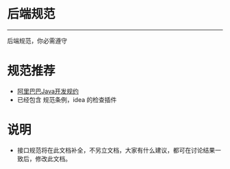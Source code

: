 # 后端规范

***

后端规范，你必需遵守


# 规范推荐
- [阿里巴巴Java开发规约](https://github.com/alibaba/p3c)
- 已经包含 规范条例，idea 的检查插件


# 说明
- 接口规范将在此文档补全，不另立文档，大家有什么建议，都可在讨论结果一致后，修改此文档。
